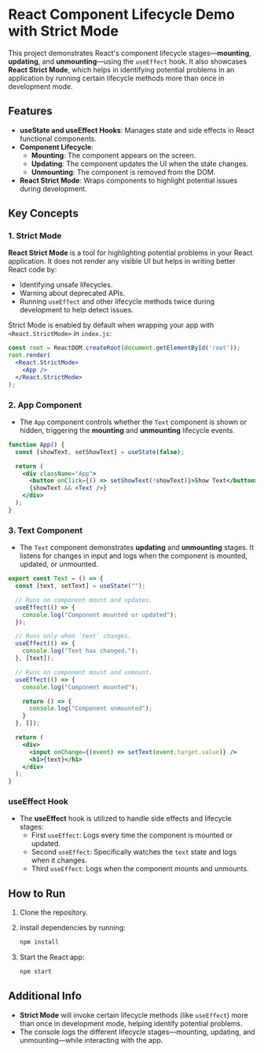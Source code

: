 # React Component Lifecycle Demo with Strict Mode

This project demonstrates React's component lifecycle stages—**mounting**, **updating**, and **unmounting**—using the `useEffect` hook. It also showcases **React Strict Mode**, which helps in identifying potential problems in an application by running certain lifecycle methods more than once in development mode.

## Features

- **useState and useEffect Hooks**: Manages state and side effects in React functional components.
- **Component Lifecycle**:
  - **Mounting**: The component appears on the screen.
  - **Updating**: The component updates the UI when the state changes.
  - **Unmounting**: The component is removed from the DOM.
- **React Strict Mode**: Wraps components to highlight potential issues during development.

## Key Concepts

### 1. Strict Mode

**React Strict Mode** is a tool for highlighting potential problems in your React application. It does not render any visible UI but helps in writing better React code by:
- Identifying unsafe lifecycles.
- Warning about deprecated APIs.
- Running `useEffect` and other lifecycle methods twice during development to help detect issues.

Strict Mode is enabled by default when wrapping your app with `<React.StrictMode>` in `index.js`:

```jsx
const root = ReactDOM.createRoot(document.getElementById('root'));
root.render(
  <React.StrictMode>
    <App />
  </React.StrictMode>
);
```

### 2. App Component

- The `App` component controls whether the `Text` component is shown or hidden, triggering the **mounting** and **unmounting** lifecycle events.

```jsx
function App() {
  const [showText, setShowText] = useState(false);

  return (
    <div className="App">
      <button onClick={() => setShowText(!showText)}>Show Text</button>
      {showText && <Text />}
    </div>
  );
}
```

### 3. Text Component

- The `Text` component demonstrates **updating** and **unmounting** stages. It listens for changes in input and logs when the component is mounted, updated, or unmounted.

```jsx
export const Text = () => {
  const [text, setText] = useState("");

  // Runs on component mount and updates.
  useEffect(() => {
    console.log("Component mounted or updated");
  });

  // Runs only when `text` changes.
  useEffect(() => {
    console.log("Text has changed.");
  }, [text]);

  // Runs on component mount and unmount.
  useEffect(() => {
    console.log("Component mounted");

    return () => {
      console.log("Component unmounted");
    }
  }, []);

  return (
    <div>
      <input onChange={(event) => setText(event.target.value)} />
      <h1>{text}</h1>
    </div>
  );
}
```

### useEffect Hook

- The **useEffect** hook is utilized to handle side effects and lifecycle stages:
  - First `useEffect`: Logs every time the component is mounted or updated.
  - Second `useEffect`: Specifically watches the `text` state and logs when it changes.
  - Third `useEffect`: Logs when the component mounts and unmounts.

## How to Run

1. Clone the repository.
2. Install dependencies by running:

   ```bash
   npm install
   ```

3. Start the React app:

   ```bash
   npm start
   ```

## Additional Info

- **Strict Mode** will invoke certain lifecycle methods (like `useEffect`) more than once in development mode, helping identify potential problems.
- The console logs the different lifecycle stages—mounting, updating, and unmounting—while interacting with the app.